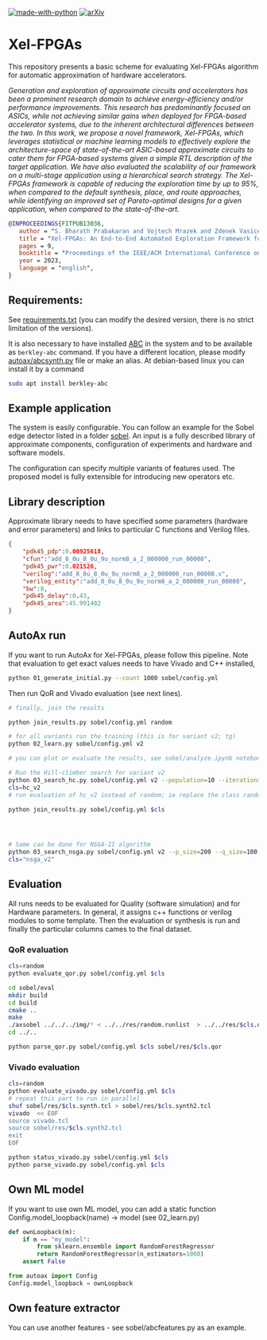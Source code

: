 [![made-with-python](https://img.shields.io/badge/Made%20with-Python-1f425f.svg)](https://www.python.org/)
[![arXiv](https://img.shields.io/badge/arXiv-2303.04734-b31b1b.svg)](https://arxiv.org/abs/2303.04734)


# Xel-FPGAs
This repository presents a basic scheme for evaluating Xel-FPGAs algorithm for automatic approximation of hardware accelerators. 

_Generation and exploration of approximate circuits and accelerators has been a prominent research domain to achieve energy-efficiency and/or performance improvements. This research has predominantly focused on ASICs, while not achieving similar gains when deployed for FPGA-based accelerator systems, due to the inherent architectural differences between the two. In this work, we propose a novel framework, Xel-FPGAs, which leverages statistical or machine learning models to effectively explore the architecture-space of state-of-the-art ASIC-based approximate circuits to cater them for FPGA-based systems given a simple RTL description of the target application. We have also evaluated the scalability of our framework on a multi-stage application using a hierarchical search strategy. The Xel-FPGAs framework is capable of reducing the exploration time by up to 95%, when compared to the default synthesis, place, and route approaches, while identifying an improved set of Pareto-optimal designs for a given application, when compared to the state-of-the-art._

```bibtex
@INPROCEEDINGS{FITPUB13036,
   author = "S. Bharath Prabakaran and Vojtech Mrazek and Zdenek Vasicek and Lukas Sekanina and Muhammad Shafique",
   title = "Xel-FPGAs: An End-to-End Automated Exploration Framework for Approximate Accelerators in FPGA-Based Systems",
   pages = 9,
   booktitle = "Proceedings of the IEEE/ACM International Conference on Computer-Aided Design",
   year = 2023,
   language = "english",
}
```

## Requirements:
See [requirements.txt](requirements.txt) (you can modify the desired version, there is no strict limitation of the versions). 

It is also necessary to have installed [ABC](https://github.com/berkeley-abc/abc) in the system and to be available as `berkley-abc` command. If you have a different location, please modify [autoax/abcsynth.py](autoax/abcsynth.py) file or make an alias. At debian-based linux you can install it by a command

```bash
sudo apt install berkley-abc
```

## Example application
The system is easily configurable. You can follow an example for the Sobel edge detector listed in a folder [sobel](sobel/). An input is a fully described library of approximate components, configuration of experiments and hardware and software models.

The configuration can specify multiple variants of features used. The proposed model is fully extensible for introducing new operators etc.

## Library description
Approximate library needs to have specified some parameters (hardware and error parameters) and links to particular C functions and Verilog files.
```json
{
    "pdk45_pdp":0.00925618,
    "cfun":"add_8_0u_8_0u_9u_norm8_a_2_000000_run_00008",
    "pdk45_pwr":0.021526,
    "verilog":"add_8_0u_8_0u_9u_norm8_a_2_000000_run_00008.v",
    "verilog_entity":"add_8_0u_8_0u_9u_norm8_a_2_000000_run_00008",
    "bw":8,
    "pdk45_delay":0.43,
    "pdk45_area":45.991402
}
```

## AutoAx run
If you want to run AutoAx for Xel-FPGAs, please follow this pipeline. Note that evaluation to get exact values needs to have Vivado and C++ installed,

```bash
python 01_generate_initial.py --count 1000 sobel/config.yml 
```
Then run QoR and Vivado evaluation (see next lines). 

```bash
# finally, join the results

python join_results.py sobel/config.yml random

# for all variants run the training (this is for variant v2; tg)
python 02_learn.py sobel/config.yml v2

# you can plot or evaluate the results, see sobel/analyze.ipynb notebook

# Run the Hill-climber search for variant v2
python 03_search_hc.py sobel/config.yml v2 --population=10 --iterations=1000
cls=hc_v2
# run evaluation of hc_v2 instead of random; ie replace the class random to hc_v2

python join_results.py sobel/config.yml $cls




# Same can be done for NSGA-II algorithm
python 03_search_nsga.py sobel/config.yml v2 --p_size=200 --q_size=100 --iterations=100
cls="nsga_v2"
```


## Evaluation
All runs needs to be evaluated for Quality (software simulation) and for Hardware parameters. In general, it assigns c++ functions or verilog modules to some template. Then the evaluation or synthesis is run and finally the particular columns cames to the final dataset.

### QoR evaluation
```bash
cls=random
python evaluate_qor.py sobel/config.yml $cls

cd sobel/eval
mkdir build
cd build
cmake ..
make
./axsobel ../../../img/* < ../../res/random.runlist  > ../../res/$cls.qor
cd ../..

python parse_qor.py sobel/config.yml $cls sobel/res/$cls.qor
```

### Vivado evaluation
```bash
cls=random
python evaluate_vivado.py sobel/config.yml $cls
# repeat this part to run in parallel
shuf sobel/res/$cls.synth.tcl > sobel/res/$cls.synth2.tcl
vivado  << EOF
source vivado.tcl
source sobel/res/$cls.synth2.tcl
exit
EOF

python status_vivado.py sobel/config.yml $cls
python parse_vivado.py sobel/config.yml $cls
```


## Own ML model
If you want to use own ML model, you can add a static function
    Config.model_loopback(name) -> model (see 02_learn.py)

```py
def ownLoopback(m):
    if m == "my_model":
        from sklearn.ensemble import RandomForestRegressor
        return RandomForestRegressor(n_estimators=1000)
    assert False

from autoax import Config
Config.model_loopback = ownLoopback
```
    
## Own feature extractor
You can use another features - see sobel/abcfeatures.py as an example.
